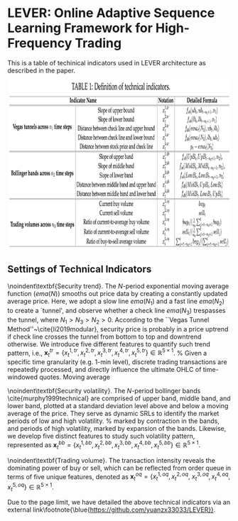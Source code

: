 # LEVER: Online Adaptive Sequence Learning Framework for High-Frequency Trading

This is a table of techinical indicators used in LEVER architecture as described in the paper.

<p align="center">
  <img width="950" height="380.5" src=./technical_indicator_table.png>
</p>


## Settings of Technical Indicators ##
\noindent\textbf{Security trend}. The $N$-period exponential moving average function ($ema(N)$) smooths out price data by creating a constantly updated average price. Here, we adopt a slow line $ema(N_1)$ and a fast line $ema(N_2)$ to create a `tunnel', and observe whether a check line $ema(N_3)$ trespasses the tunnel, where $N_1 > N_3 > N_2 > 0$. According to the ``Vegas Tunnel Method''~\cite{li2019modular}, security price is probably in a price uptrend if check line crosses the tunnel from bottom to top and downtrend otherwise. 
We introduce five different features to quantify such trend pattern, i.e., $\textbf{x}^{tr}_{t} = \{x^{1, tr}_{t}, x^{2, tr}_{t}, x^{3, tr}_{t}, x^{4, tr}_{t}, x^{5, tr}_{t}\}\in \mathbb{R}^{5 \times 1}$. 
% Given a specific time granularity (e.g. 1-min level), discrete trading transactions are repeatedly processed, and directly influence the ultimate OHLC of time-windowed quotes. Moving average

\noindent\textbf{Security volatility}. The $N$-period bollinger bands \cite{murphy1999technical} are comprised of upper band, middle band, and lower band, plotted at a standard deviation level above and below a moving average of the price. They serve as dynamic SRLs to identify the market periods of low and high volatility. 
% marked by contraction in the bands, and periods of high volatility, marked by expansion of the bands. 
Likewise, we develop five distinct features to study such volatility pattern, represented as $\textbf{x}^{bb}_{t} = \{x^{1, bb}_{t}, x^{2, bb}_{t}, x^{3, bb}_{t}, x^{4, bb}_{t}, x^{5, bb}_{t}\}\in \mathbb{R}^{5 \times 1}$. 

\noindent\textbf{Trading volume}. The transaction intensity reveals the dominating power of buy or sell, which can be reflected from order queue in terms of five unique features, denoted as $\textbf{x}^{oq}_{t} = \{x^{1, oq}_{t}, x^{2, oq}_{t},$ $x^{3, oq}_{t},
x^{4, oq}_{t}, x^{5, oq}_{t}\}\in \mathbb{R}^{5 \times 1}$.

Due to the page limit, we have detailed the above technical indicators via an external link\footnote{\blue{https://github.com/yuanzx33033/LEVER}}.
